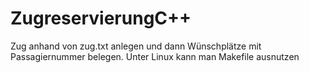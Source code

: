 # ZugreservierungC++
 Zug anhand von zug.txt anlegen und dann Wünschplätze mit Passagiernummer belegen.
 Unter Linux kann man Makefile ausnutzen
